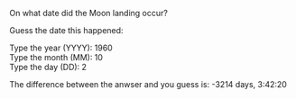 On what date did the Moon landing occur?

Guess the date this happened:

Type the year (YYYY): 1960<br>
Type the month (MM): 10<br>
Type the day (DD): 2<br>

The difference between the anwser and you guess is: -3214 days, 3:42:20
